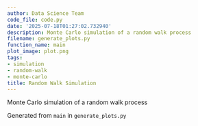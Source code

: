 ```yaml
---
author: Data Science Team
code_file: code.py
date: '2025-07-18T01:27:02.732940'
description: Monte Carlo simulation of a random walk process
filename: generate_plots.py
function_name: main
plot_image: plot.png
tags:
- simulation
- random-walk
- monte-carlo
title: Random Walk Simulation
---
```


Monte Carlo simulation of a random walk process

Generated from `main` in `generate_plots.py`
